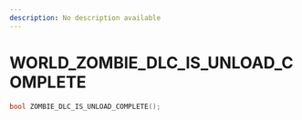 ```yaml
---
description: No description available 
---
```


# WORLD\_ZOMBIE_DLC_IS_UNLOAD_COMPLETE

```cpp
bool ZOMBIE_DLC_IS_UNLOAD_COMPLETE();
```